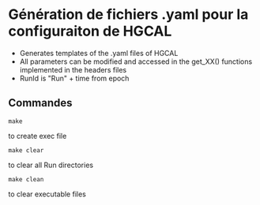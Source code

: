 # Génération de fichiers .yaml pour la configuraiton de HGCAL

- Generates templates of the .yaml files of HGCAL
- All parameters can be modified and accessed in the get_XX() functions implemented in the headers files
- RunId is "Run" + time from epoch

## Commandes

```
make
```
to create exec file

```
make clear
```
to clear all Run directories

```
make clean
```
to clear executable files
